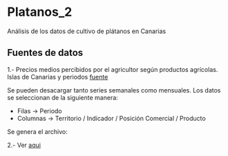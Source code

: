 # Platanos_2
Análisis de los datos de cultivo de plátanos en Canarias

## Fuentes de datos

1.- Precios medios percibidos por el agricultor según productos agrícolas. Islas de Canarias y periodos [fuente](https://www3.gobiernodecanarias.org/agricultura/statistical-visualizer/data.html?agencyId=ISTAC&resourceId=C00014A_000012&version=2.0&resourceType=dataset&multidatasetId=ISTAC:C00014A_000002#visualization/table)

Se pueden desacargar tanto series semanales como mensuales. Los datos se seleccionan de la siguiente manera: 
* Filas -> Periodo 
* Columnas -> Territorio / Indicador / Posición Comercial / Producto

Se genera el archivo: 

2.- Ver [aqui](https://agriculture.ec.europa.eu/data-and-analysis/markets/overviews/market-observatories/fruit-and-vegetables/bananas-statistics_en)
